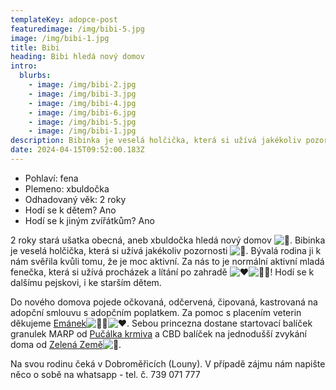 ```yaml
---
templateKey: adopce-post
featuredimage: /img/bibi-5.jpg
image: /img/bibi-1.jpg
title: Bibi
heading: Bibi hledá nový domov
intro:
  blurbs:
    - image: /img/bibi-2.jpg
    - image: /img/bibi-3.jpg
    - image: /img/bibi-4.jpg
    - image: /img/bibi-6.jpg
    - image: /img/bibi-5.jpg
    - image: /img/bibi-1.jpg
description: Bibinka je veselá holčička, která si užívá jakékoliv pozornosti.
date: 2024-04-15T09:52:00.183Z
---
```

* P﻿ohlaví: fena
* P﻿lemeno: xbuldočka
* O﻿dhadovaný věk: 2 roky
* H﻿odí se k dětem? Ano
* H﻿odí se k jiným zvířátkům? Ano

2 roky stará ušatka obecná, aneb xbuldočka hledá nový domov ![🥰](https://static.xx.fbcdn.net/images/emoji.php/v9/t43/1.5/16/1f970.png). Bibinka je veselá holčička, která si užívá jakékoliv pozornosti ![🙂](https://static.xx.fbcdn.net/images/emoji.php/v9/ta5/1.5/16/1f642.png). Bývalá rodina ji k nám svěřila kvůli tomu, že je moc aktivní. Za nás to je normální aktivní mladá fenečka, která si užívá procházek a lítání po zahradě ![❤️](https://static.xx.fbcdn.net/images/emoji.php/v9/tf3/1.5/16/2764.png)![💪🏻](https://static.xx.fbcdn.net/images/emoji.php/v9/t80/1.5/16/1f4aa_1f3fb.png)! Hodí se k dalšímu pejskovi, i ke starším dětem.

Do nového domova pojede očkovaná, odčervená, čipovaná, kastrovaná na adopční smlouvu s adopčním poplatkem. Za [](<>)pomoc s placením veterin děkujeme [Emánek](https://www.emanek.cz/)![🙏🏻](https://static.xx.fbcdn.net/images/emoji.php/v9/t94/1.5/16/1f64f_1f3fb.png)![❤️](https://static.xx.fbcdn.net/images/emoji.php/v9/tf3/1.5/16/2764.png). Sebou princezna dostane startovací balíček granulek MARP od [Pučálka krmiva](https://www.krmiva-pucalka.cz/) a CBD balíček na jednodušší zvykání doma od [Zelená Země](https://www.zelenazeme.cz/)![💚](https://static.xx.fbcdn.net/images/emoji.php/v9/ted/1.5/16/1f49a.png).

Na svou rodinu čeká v Dobroměřicích (Louny). V případě zájmu nám napište něco o sobě na whatsapp - tel. č. 739 071 777
